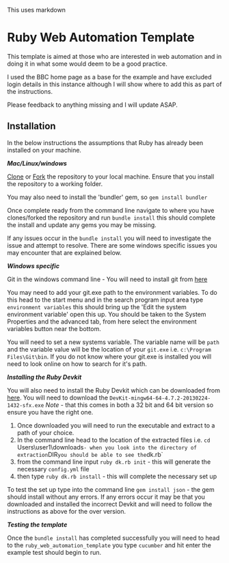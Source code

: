This uses markdown

# Ruby Web Automation Template

This template is aimed at those who are interested in web automation and in doing it in what some would deem to be a good practice.

I used the BBC home page as a base for the example and have excluded login details in this instance although I will show where to add this as part of the instructions.

Please feedback to anything missing and I will update ASAP.


## Installation

In the below instructions the assumptions that Ruby has already been installed on your machine.

_**Mac/Linux/windows**_

[Clone](https://help.github.com/articles/cloning-a-repository/) or [Fork](https://help.github.com/articles/fork-a-repo/) the repository to your local machine. Ensure that you install the repository to a working folder.

You may also need to install the 'bundler' gem, so `gem install bundler`

Once complete ready from the command line navigate to where you have clones/forked the repository and run `bundle install` this should complete the install and update any gems you may be missing.

If any issues occur in the `bundle install` you will need to investigate the issue and attempt to resolve. There are some windows specific issues you may encounter that are explained below.

_**Windows specific**_

Git in the windows command line - You will need to install git from [here](https://git-scm.com/download/win)

You may need to add your git.exe path to the environment variables. To do this head to the start menu and in the search program input area type `environment variables` this should bring up the 'Edit the system environment variable' open this up. You should be taken to the System Properties and the advanced tab, from here select the environment variables button near the bottom.

You will need to set a new systems variable. The variable name will be `path` and the variable value will be the location of your `git.exe` i.e. `c:\Program Files\Git\bin`. If you do not know where your git.exe is installed you will need to look online on how to search for it's path.

_**Installing the Ruby Devkit**_

You will also need to install the Ruby Devkit which can be downloaded from [here](http://rubyinstaller.org/downloads/). You will need to download the `DevKit-mingw64-64-4.7.2-20130224-1432-sfx.exe` *Note* - that this comes in both a 32 bit and 64 bit version so ensure you have the right one.

1. Once downloaded you will need to run the executable and extract to a path of your choice.
2. In the command line head to the location of the extracted files i.e. `cd `Users\user1\downloads` - when you look into the directory of extraction `DIR` you should be able to see the `dk.rb`
3. from the command line input `ruby dk.rb init` - this will generate the necessary `config.yml` file
4. then type `ruby dk.rb install` - this will complete the necessary set up

To test the set up type into the command line `gem install json` - the gem should install without any errors. If any errors occur it may be that you downloaded and installed the incorrect Devkit and will need to follow the instructions as above for the over version.

_**Testing the template**_

Once the `bundle install` has completed successfully you will need to head to the `ruby_web_automation_template` you type `cucumber` and hit enter the example test should begin to run.

